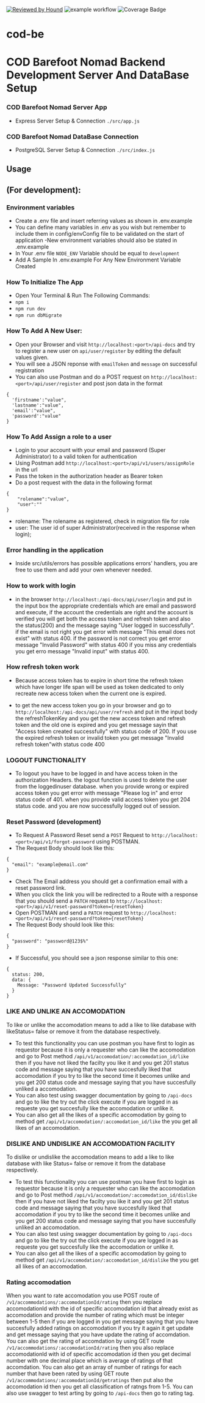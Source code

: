 [![Reviewed by Hound](https://img.shields.io/badge/Reviewed_by-Hound-8E64B0.svg)](https://houndci.com)
![example workflow](https://github.com/atlp-rwanda/cod-be/actions/workflows/node.js.yml/badge.svg)
![Coverage Badge](https://img.shields.io/endpoint?url=https://gist.githubusercontent.com/sergenm/fc852272be18bb21d4a7418ab58e2edc/raw/cod-be__pull_53.json)

# cod-be
# COD Barefoot Nomad Backend Development Server And DataBase Setup

### COD Barefoot Nomad Server App 
- Express Server Setup & Connection ```./src/app.js```
### COD Barefoot Nomad DataBase Connection
- PostgreSQL Server Setup & Connection ```./src/index.js```

## Usage
## (For development):

### Environment variables
- Create a .env file and insert referring values as shown in .env.example
- You can define many variables in .env as you wish but remember to include them in   config/envConfig file to be validated on the start of application
-New environment variables should also be stated in .env.example
- In Your .env file ```NODE_ENV``` Variable should be equal to ```development```
- Add A Sample In .env.example For Any New Environment Variable Created

### How To Initialize The App

- Open Your Terminal & Run The Following Commands:
- ```npm i```
- ```npm run dev```
- ```npm run dbMigrate```
### How To Add A New User: 
- Open your Browser and visit ```http://localhost:<port>/api-docs``` and try to register a new user on `api/user/register` by editing the default values given.
- You will see a JSON reponse with `emailToken` and `message` on successful registration
- You can also use Postman and do a POST request on ```http://localhost:<port>/api/user/register``` and post json data in the format
```
{
  'firstname':"value",
  'lastname':"value",
  'email':"value",
  'password':"value"
}
 ```

 ### How To Add Assign a role to a user 
 - Login to your account with your email and password (Super Administrator) to a valid token for authentication 
 - Using Postman  add ```http://localhost:<port>/api/v1/users/assignRole``` in the url 
 - Pass the token in the authorization header as Bearer token  
 - Do a post request with the data in the following format 
```
{
    "rolename":"value",
    "user":""
}
```
  - rolename: The rolename as registered, check in migration file for role
  - user: The user id of super Administrator(received in the response when login);
### Error handling in the application
- Inside src/utils/errors has possible applications errors' handlers, you are free to
use them and add your own whenever needed.
### How to work with login
- in the browser ```http://localhost:/api-docs/api/user/login``` and put in the input box the appropriate credentials which are email and password and execute, if the account the credentials are right and the account is verified you will get both the access token and refresh token and also the status(200) and the message saying "User logged in successfully". if the email is not right you get error with message "This email does not exist" with status 400. if the password is not correct you get error message "Invalid Password" with status 400 if you miss any credentials you get erro message "Invalid input" with status 400.
### How refresh token work
- Because access token has to expire in short time the refresh token which have longer life span will be used as token dedicated to only recreate new access token when the current one is expired.

- to get the new access token you go in your browser and go to ```http://localhost:/api-docs/api/user/refresh``` and put in the input body the refreshTokenKey and you get the new access token and refresh token and the old one is expired and you get message sayin that "Access token created successfully" with status code of 200. If you use the expired refresh token or invalid token you get message "Invalid refresh token"with status code 400

### LOGOUT FUNCTIONALITY
- To logout you have to be logged in and have access token in the authorization Headers. the logout function is used to delete the user from the loggedinuser database. when you provide wrong or expired access token you get error with message "Please log in" and error status code of 401. when you provide valid access token you get 204 status code. and you are now successfully logged out of session.

### Reset Password (development)
- To Request A Password Reset send a `POST` Request to ```http://localhost:<port>/api/v1/forgot-password``` using POSTMAN.
- The Request Body should look like this: 
```
{
  "email": "example@email.com"
}
```
- Check The Email address you should get a confirmation email with a reset password link.
- When you click the link you will be redirected to a Route with a response that you should send a `PATCH` request to `http://localhost:<port>/api/v1/reset-password?token={resetToken}` 
- Open POSTMAN and send a `PATCH` request to `http://localhost:<port>/api/v1/reset-password?token={resetToken}` 
- The Request Body should look like this: 
```
{
  "password": "password@123$%"
}
```
- If Successful, you should see a json response similar to this one: 
```
{
  status: 200,
  data: {
    Message: "Password Updated Successfully"
  }
}
```

### LIKE AND UNLIKE AN ACCOMODATION 
To like or unlike the accomodation  means to add a like to like database with likeStatus= false or remove it from the database respectively.
- To test this functionality you can use postman you have first to login as requestor because it is only a requester who can like the accomodation and go to Post method  `/api/v1/accomodation/:accomodation_id/like` then if you have not liked the facilty you like it and you get 201 status code and message saying that you have succesfully liked that accomodation if you try to like the second time it becomes unlike and you get 200 status code and message saying that you have succesfully unliked a accomodation.
- You can also test using swagger documentation by going to `/api-docs` and go to like the try out the click execute if you are logged in as requeste you get succesfully like the accomodation or unlike it.
- You can also get all the likes of a specific accomodation by going to method get `/api/v1/accomodation/:accomodation_id/like` the you get all likes of an accomodation.

### DISLIKE AND UNDISLIKE AN ACCOMODATION FACILITY
To dislike or undislike the accomodation means to add a like to like database with like Status= false or remove it from the database respectively.
- To test this functionality you can use postman you have first to login as requestor because it is only a requester who can like the accomodation and go to Post method  `/api/v1/accomodation/:accomodation_id/dislike` then if you have not liked the facilty you like it and you get 201 status code and message saying that you have succesfully liked that accomodation if you try to like the second time it becomes unlike and you get 200 status code and message saying that you have succesfully unliked an accomodation.
- You can also test using swagger documentation by going to `/api-docs` and go to like the try out the click execute if you are logged in as requeste you get succesfully like the accomodation or unlike it.
- You can also get all the likes of a specific accomodation by going to method get `/api/v1/accomodation/:accomodation_id/dislike` the you get all likes of an accomodation.
### Rating accomodation
When you want to rate accomodation you use POST route of `/v1/accommodations/:accomodationId/rating` then you replace accomodationId with the id of specific accomodation id that already exist as accomodation and provide the number of rating which must be integer between 1-5 then if you are logged in you get message saying that you have succesfully added ratings on accomodation if you try it again it get update and get message saying that you have update the rating of accomdation. You can also get the rating of accomdation by using GET route `/v1/accommodations/:accomodationId/rating` then you also replace accomodationId with id of specific accomodation id then you get decimal number with one decimal place which is average of ratings of that accomdation. You can also get an array of number of ratings for each number that have been rated by using GET route `/v1/accommodations/:accomodationId/getratings` then put also the accomodation id then you get all classification of ratngs from 1-5. You can also use swagger to test arting by going to `/api-docs` then go to rating tag.

